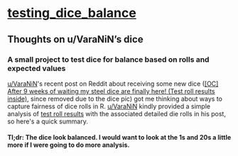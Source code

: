 # [testing_dice_balance](https://revgizmo.github.io/testing_dice_balance/)

## Thoughts on u/VaraNiN’s dice 
### A small project to test dice for balance based on rolls and expected values 

[u/VaraNiN](https://www.reddit.com/user/VaraNiN)'s recent post on Reddit about receiving some new dice ([[OC] After 9 weeks of waiting my steel dice are finally here! (Test roll results inside)](https://www.reddit.com/r/DnD/comments/9g5gge/oc_after_9_weeks_of_waiting_my_steel_dice_are/?st=JM450M1H&sh=090282a1), since removed due to the dice pic) got me thinking about ways to capture fairness of dice rolls in R.  [u/VaraNiN](https://www.reddit.com/user/VaraNiN) kindly provided a simple analysis of [test roll results](https://drive.google.com/file/d/1oFhszSd7A210-YbTaEfz89A1eM7QgK5U/view?usp=sharing) with the associated detailed die rolls in his post, so here's a quick summary.

#### Tl;dr: The dice look balanced.  I would want to look at the 1s and 20s a little more if I were going to do more analysis.
